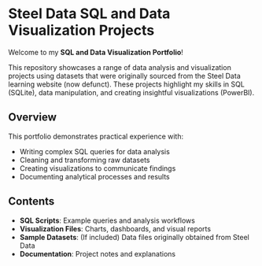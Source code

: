 # Steel Data SQL and Data Visualization Projects

Welcome to my **SQL and Data Visualization Portfolio**!

This repository showcases a range of data analysis and visualization projects using datasets that were originally sourced from the Steel Data learning website (now defunct). These projects highlight my skills in SQL (SQLite), data manipulation, and creating insightful visualizations (PowerBI).

## Overview

This portfolio demonstrates practical experience with:
- Writing complex SQL queries for data analysis
- Cleaning and transforming raw datasets
- Creating visualizations to communicate findings
- Documenting analytical processes and results

## Contents

- **SQL Scripts**: Example queries and analysis workflows
- **Visualization Files**: Charts, dashboards, and visual reports
- **Sample Datasets**: (If included) Data files originally obtained from Steel Data
- **Documentation**: Project notes and explanations
